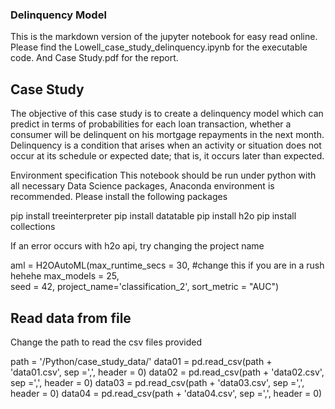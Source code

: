 ### Delinquency Model

This is the markdown version of the jupyter notebook for easy read online.
Please find the Lowell_case_study_delinquency.ipynb for the executable code.
And Case Study.pdf for the report.

## Case Study

The objective of this case study is to create a delinquency model which can predict in terms of probabilities for each loan transaction, whether a consumer will be delinquent on his mortgage repayments in the next month. 
Delinquency is a condition that arises when an activity or situation does not occur at its schedule or expected date; that is, it occurs later than expected. 

Environment specification
This notebook should be run under python with all necessary Data Science packages, Anaconda environment is recommended.
Please install the following packages

pip install treeinterpreter
pip install datatable
pip install h2o
pip install collections

If an error occurs with h2o api, try changing the project name

aml = H2OAutoML(max_runtime_secs = 30, #change this if you are in a rush hehehe
                max_models = 25,  
                seed = 42, 
                project_name='classification_2',
                sort_metric = "AUC")


## Read data from file

Change the path to read the csv files provided

path = '/Python/case_study_data/'
data01 = pd.read_csv(path + 'data01.csv', sep =',', header = 0)
data02 = pd.read_csv(path + 'data02.csv', sep =',', header = 0)
data03 = pd.read_csv(path + 'data03.csv', sep =',', header = 0)
data04 = pd.read_csv(path + 'data04.csv', sep =',', header = 0)
